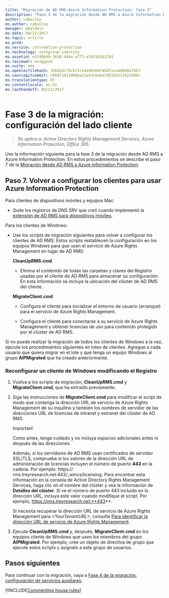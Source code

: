 ```yaml
---
title: "Migración de AD RMS-Azure Information Protection: fase 3"
description: "Fase 3 de la migración desde AD RMS a Azure Information Protection, donde se describe el paso 7 de la migración de AD RMS a Azure Information Protection."
author: cabailey
ms.author: cabailey
manager: mbaldwin
ms.date: 08/22/2017
ms.topic: article
ms.prod: 
ms.service: information-protection
ms.technology: techgroup-identity
ms.assetid: e3fd9bd9-3638-444a-a773-e1d5101b1793
ms.reviewer: esaggese
ms.suite: ems
ms.openlocfilehash: 35bd2d176cb71c54a489d4f4b8faca4d668a7867
ms.sourcegitcommit: c960f1d2140dea11e54cbeb37d53d1512621d90c
ms.translationtype: HT
ms.contentlocale: es-ES
ms.lasthandoff: 08/23/2017
---
```

# <a name="migration-phase-3---client-side-configuration"></a>Fase 3 de la migración: configuración del lado cliente

>*Se aplica a: Active Directory Rights Management Services, Azure Information Protection, Office 365*

Use la información siguiente para la fase 3 de la migración desde AD RMS a Azure Information Protection. En estos procedimientos se describe el paso 7 de la [Migración desde AD RMS a Azure Information Protection](migrate-from-ad-rms-to-azure-rms.md).

## <a name="step-7-reconfigure-clients-to-use-azure-information-protection"></a>Paso 7. Volver a configurar los clientes para usar Azure Information Protection

Para clientes de dispositivos móviles y equipos Mac:

- Quite los registros de DNS SRV que creó cuando implementó la [extensión de AD RMS para dispositivos móviles](http://technet.microsoft.com/library/dn673574.aspx).

Para los clientes de Windows:

- Use los scripts de migración siguientes para volver a configurar los clientes de AD RMS. Estos scripts restablecen la configuración en los equipos Windows para que usen el servicio de Azure Rights Management en lugar de AD RMS: 
    
    **CleanUpRMS.cmd**
    
    - Elimina el contenido de todas las carpetas y claves del Registro usadas por el cliente de AD RMS para almacenar su configuración. En esta información se incluye la ubicación del clúster de AD RMS del cliente.
    
    **MigrateClient.cmd**
    
    - Configura el cliente para inicializar el entorno de usuario (arranque) para el servicio de Azure Rights Management.
    
    - Configura el cliente para conectarse a su servicio de Azure Rights Management y obtener licencias de uso para contenido protegido por el clúster de AD RMS. 

Si no puede realizar la migración de todos los clientes de Windows a la vez, ejecute los procedimientos siguientes en lotes de clientes. Agregue a cada usuario que quiera migrar en el lote y que tenga un equipo Windows al grupo **AIPMigrated** que ha creado anteriormente.

### <a name="windows-client-reconfiguration-by-using-registry-edits"></a>Reconfigurar un cliente de Windows modificando el Registro

1. Vuelva a los scripts de migración, **CleanUpRMS.cmd** y **MigrateClient.cmd**, que ha extraído previamente.

2.  Siga las instrucciones de **MigrateClient.cmd** para modificar el script de modo que contenga la dirección URL de servicio de Azure Rights Management de su inquilino y también los nombres de servidor de las direcciones URL de licencias de intranet y extranet del clúster de AD RMS.

    > [!IMPORTANT]
    > Como antes, tenga cuidado y no incluya espacios adicionales antes ni después de las direcciones.
    > 
    > Además, si los servidores de AD RMS usan certificados de servidor SSL/TLS, compruebe si los valores de la dirección URL de administración de licencias incluyen el número de puerto **443** en la cadena. Por ejemplo: https:// rms.treyresearch.net:443/_wmcs/licensing. Para encontrar esta información en la consola de Active Directory Rights Management Services, haga clic en el nombre del clúster y vea la información de **Detalles del clúster**. Si ve el número de puerto 443 incluido en la dirección URL, incluya este valor cuando modifique el script. Por ejemplo, https://rms.treyresearch.net:**443**. 

    Si necesita recuperar la dirección URL de servicio de Azure Rights Management para *&lt;YourTenantURL&gt;*, consulte [Para identificar la dirección URL de servicio de Azure Rights Management](migrate-from-ad-rms-phase1.md#to-identify-your-azure-rights-management-service-url).

3.  Ejecute **CleanUpRMS.cmd** y, después, **MigrateClient.cmd** en los equipos cliente de Windows que usen los miembros del grupo **AIPMigrated**. Por ejemplo, cree un objeto de directiva de grupo que ejecute estos scripts y asígnelo a este grupo de usuarios.

## <a name="next-steps"></a>Pasos siguientes
Para continuar con la migración, vaya a [Fase 4 de la migración: configuración de servicios auxiliares](migrate-from-ad-rms-phase3.md).

[!INCLUDE[Commenting house rules](../includes/houserules.md)]